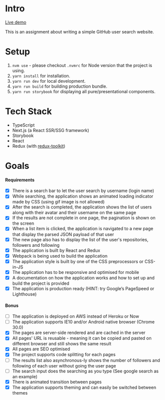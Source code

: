 # Intro

[Live demo](https://github-user-page.vercel.app/)

This is an assignment about writing a simple GitHub user search website.

# Setup

1. `nvm use` - please checkout `.nvmrc` for Node version that the project is using.
2. `yarn install` for installation.
3. `yarn run dev` for local development.
4. `yarn run build` for building production bundle.
5. `yarn run storybook` for displaying all pure/presentational components.

# Tech Stack

- TypeScript
- Next.js (a React SSR/SSG framework)
- Storybook
- React
- Redux (with [redux-toolkit](https://redux-toolkit.js.org/))

# Goals

#### Requirements

- [x] There is a search bar to let the user search by username (login name)
- [x] While searching, the application shows an animated loading indicator made by CSS (using gif image is not allowed)
- [x] After the search is completed, the application shows the list of users along with their avatar and their username on the same page
- [x] If the results are not complete in one page, the pagination is shown on the screen
- [x] When a list item is clicked, the application is navigated to a new page that display the parsed JSON payload of that user
- [x] The new page also has to display the list of the user's repositories, followers and following
- [x] The application is built by React and Redux
- [x] Webpack is being used to build the application
- [x] The application style is built by one of the CSS preprocessors or CSS-in-JS
- [x] The application has to be responsive and optimised for mobile
- [x] A documentation on how the application works and how to set up and build the project is provided
- [x] The application is production ready (HINT: try Google’s PageSpeed or Lighthouse)

#### Bonus

- [ ] The application is deployed on AWS instead of Heroku or Now
- [ ] The application supports IE10 and/or Android native browser (Chrome 30.0)
- [x] The pages are server-side rendered and are cached in the server
- [x] All pages' URL is reusable - meaning it can be copied and pasted on different browser and still shows the same result
- [x] All pages are SEO optimised
- [x] The project supports code splitting for each pages
- [ ] The results list also asynchronous-ly shows the number of followers and following of each user without going the user page
- [ ] The search input does the searching as you type (See google search as an example)
- [x] There is animated transition between pages
- [x] The application supports theming and can easily be switched between themes
